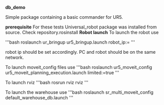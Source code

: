 **db_demo**

Simple package containing a basic commander for UR5.

**prerequisite**
For these tests Universal_robot package was installed from source.
Check repository.rosinstall
**Robot launch**
To launch the robot use 

'''bash
roslaunch ur_bringup ur5_bringup.launch robot_ip:=<robot ip>
'''

robot ip should be set accordingly. PC and robot should be on the same network.

To launch moveit_config files use
'''bash
roslaunch ur5_moveit_config ur5_moveit_planning_execution.launch limited:=true
'''

To launch rviz
'''bash
rosrun rviz rviz
'''

To launch the warehouse use
'''bash
roslaunch sr_multi_moveit_config default_warehouse_db.launch
'''
